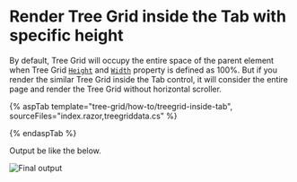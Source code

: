 # Render Tree Grid inside the Tab with specific height

By default, Tree Grid will occupy the entire space of the parent element when Tree Grid [`Height`](https://help.syncfusion.com/cr/blazor/Syncfusion.Blazor.TreeGrid.SfTreeGrid-1.html#Syncfusion_Blazor_TreeGrid_SfTreeGrid_1_Height) and [`Width`](https://help.syncfusion.com/cr/blazor/Syncfusion.Blazor.TreeGrid.SfTreeGrid-1.html#Syncfusion_Blazor_TreeGrid_SfTreeGrid_1_Width) property is defined as 100%. But if you render the similar Tree Grid inside the Tab control, it will consider the entire page and render the Tree Grid without horizontal scroller.

{% aspTab template="tree-grid/how-to/treegrid-inside-tab", sourceFiles="index.razor,treegriddata.cs" %}

{% endaspTab %}

Output be like the below.

![`Final output`](../images/treegrid-in-tab.PNG)